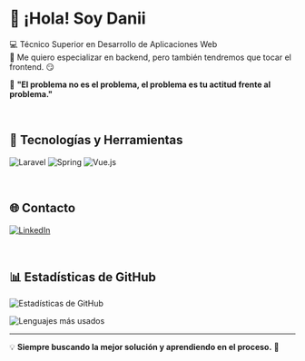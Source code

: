 # 👋 ¡Hola! Soy Danii

💻 Técnico Superior en Desarrollo de Aplicaciones Web  
🔹 Me quiero especializar en backend, pero también tendremos que tocar el frontend. :smirk:

🎯 **"El problema no es el problema, el problema es tu actitud frente al problema."**  

<br>

## 🚀 Tecnologías y Herramientas  
![Laravel](https://img.shields.io/badge/Laravel-FF2D20?style=for-the-badge&logo=laravel&logoColor=white)
![Spring](https://img.shields.io/badge/Spring-6DB33F?style=for-the-badge&logo=spring&logoColor=white)
![Vue.js](https://img.shields.io/badge/Vue.js-4FC08D?style=for-the-badge&logo=vue.js&logoColor=white)

<br>

<!-- 
## 📂 Proyectos Destacados  
🔹 *(Aquí puedes añadir enlaces a tus proyectos más importantes.)*
-->

## 🌐 Contacto  
[![LinkedIn](https://img.shields.io/badge/LinkedIn-0A66C2?style=for-the-badge&logo=linkedin&logoColor=white)](https://www.linkedin.com/in/danielgalancedres/)

<!-- 🔗 *(Aquí puedes añadir tu portafolio o sitio web más adelante.)* -->

<br>

## 📊 Estadísticas de GitHub  
![Estadísticas de GitHub](https://github-readme-stats.vercel.app/api?username=DaniiGalan&show_icons=true&theme=dark)

![Lenguajes más usados](https://github-readme-stats.vercel.app/api/top-langs/?username=DaniiGalan&layout=compact&theme=dark)

---

💡 **Siempre buscando la mejor solución y aprendiendo en el proceso.** 🚀
